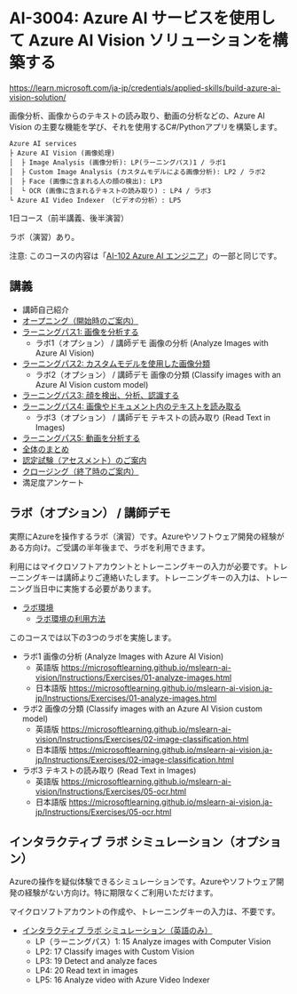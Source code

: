 # AI-3004: Azure AI サービスを使用して Azure AI Vision ソリューションを構築する

https://learn.microsoft.com/ja-jp/credentials/applied-skills/build-azure-ai-vision-solution/

画像分析、画像からのテキストの読み取り、動画の分析などの、Azure AI Vision の主要な機能を学び、それを使用するC#/Pythonアプリを構築します。

```
Azure AI services
├ Azure AI Vision (画像処理)
│  ├ Image Analysis (画像分析): LP(ラーニングパス)1 / ラボ1
│  ├ Custom Image Analysis (カスタムモデルによる画像分析): LP2 / ラボ2
│  ├ Face (画像に含まれる人の顔の検出): LP3
│  └ OCR (画像に含まれるテキストの読み取り) : LP4 / ラボ3
└ Azure AI Video Indexer （ビデオの分析）: LP5
```

1日コース（前半講義、後半演習）

ラボ（演習）あり。

注意: このコースの内容は「[AI-102 Azure AI エンジニア](https://learn.microsoft.com/ja-jp/credentials/certifications/azure-ai-engineer/)」の一部と同じです。

## 講義

- 講師自己紹介
- [オープニング（開始時のご案内）](../opening.md)
- [ラーニングパス1: 画像を分析する](lp01-analyze-images.md)
  - ラボ1（オプション） / 講師デモ  画像の分析 (Analyze Images with Azure AI Vision)
- [ラーニングパス2: カスタムモデルを使用した画像分類](lp02-classify-images-custom-model.md)
  - ラボ2（オプション） / 講師デモ  画像の分類 (Classify images with an Azure AI Vision custom model)
- [ラーニングパス3: 顔を検出、分析、認識する](lp03-face.md)
- [ラーニングパス4: 画像やドキュメント内のテキストを読み取る](lp04-read-text.md)
  - ラボ3（オプション） / 講師デモ  テキストの読み取り (Read Text in Images)
- [ラーニングパス5: 動画を分析する](lp05-analyze-video.md)
- [全体のまとめ](matome.md)
- [認定試験（アセスメント）のご案内](assessment.md)
- [クロージング（終了時のご案内）](../closing-cloudslice.md)
- 満足度アンケート

## ラボ（オプション） / 講師デモ

実際にAzureを操作するラボ（演習）です。Azureやソフトウェア開発の経験がある方向け。ご受講の半年後まで、ラボを利用できます。

利用にはマイクロソフトアカウントとトレーニングキーの入力が必要です。トレーニングキーは講師よりご連絡いたします。トレーニングキーの入力は、トレーニング当日中に実施する必要があります。

- [ラボ環境](https://esi.learnondemand.net/)
  - [ラボ環境の利用方法](../ラボ環境の利用方法.pdf)

このコースでは以下の3つのラボを実施します。
- ラボ1 画像の分析 (Analyze Images with Azure AI Vision)
  - 英語版 https://microsoftlearning.github.io/mslearn-ai-vision/Instructions/Exercises/01-analyze-images.html
  - 日本語版 https://microsoftlearning.github.io/mslearn-ai-vision.ja-jp/Instructions/Exercises/01-analyze-images.html
- ラボ2 画像の分類 (Classify images with an Azure AI Vision custom model)
  - 英語版 https://microsoftlearning.github.io/mslearn-ai-vision/Instructions/Exercises/02-image-classification.html
  - 日本語版 https://microsoftlearning.github.io/mslearn-ai-vision.ja-jp/Instructions/Exercises/02-image-classification.html
- ラボ3 テキストの読み取り (Read Text in Images)
  - 英語版 https://microsoftlearning.github.io/mslearn-ai-vision/Instructions/Exercises/05-ocr.html
  - 日本語版 https://microsoftlearning.github.io/mslearn-ai-vision.ja-jp/Instructions/Exercises/05-ocr.html

<!--
- 手順書
  - 英語版 https://microsoftlearning.github.io/mslearn-ai-vision/
  - 日本語版 https://microsoftlearning.github.io/mslearn-ai-vision.ja-jp/
-->

## インタラクティブ ラボ シミュレーション（オプション）

Azureの操作を疑似体験できるシミュレーションです。Azureやソフトウェア開発の経験がない方向け。特に期限なくご利用いただけます。

マイクロソフトアカウントの作成や、トレーニングキーの入力は、不要です。

- [インタラクティブ ラボ シミュレーション（英語のみ）](https://mslabs.cloudguides.com/guides/AI-102%20Lab%20Simulations%20-%20Designing%20and%20implementing%20a%20Microsoft%20Azure%20AI%20solution)
  - LP（ラーニングパス）1: 15 Analyze images with Computer Vision
  - LP2: 17 Classify images with Custom Vision
  - LP3: 19 Detect and analyze faces
  - LP4: 20 Read text in images
  - LP5: 16 Analyze video with Azure Video Indexer

